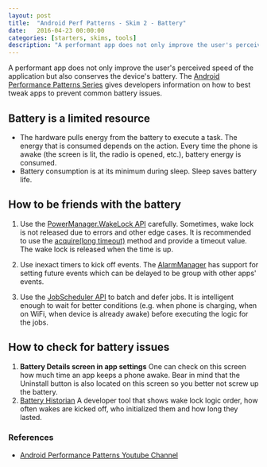 ```yaml
---
layout: post
title:  "Android Perf Patterns - Skim 2 - Battery"
date:   2016-04-23 00:00:00
categories: [starters, skims, tools]
description: "A performant app does not only improve the user's perceived speed of the application but also conserves the device's battery."
---
```


A performant app does not only improve the user's perceived speed of the application but also conserves the device's battery. The [Android Performance Patterns Series](https://www.youtube.com/playlist?list=PLWz5rJ2EKKc9CBxr3BVjPTPoDPLdPIFCE) gives developers information on how to best tweak apps to prevent common battery issues.

## Battery is a limited resource

- The hardware pulls energy from the battery to execute a task. The energy that is consumed depends on the action. Every time the phone is awake (the screen is lit, the radio is opened, etc.), battery energy is consumed.
- Battery consumption is at its minimum during sleep. Sleep saves battery life.

## How to be friends with the battery

1. Use the [PowerManager.WakeLock API](http://developer.android.com/reference/android/os/PowerManager.WakeLock.html) carefully. Sometimes, wake lock is not released due to errors and other edge cases. It is recommended to use the [acquire(long timeout)](http://developer.android.com/reference/android/os/PowerManager.WakeLock.html#acquire(long)) method and provide a timeout value. The wake lock is released when the time is up.

2. Use inexact timers to kick off events. The [AlarmManager](http://developer.android.com/reference/android/app/AlarmManager.html) has support for setting future events which can be delayed to be group with other apps' events.

3. Use the [JobScheduler API](http://developer.android.com/reference/android/app/job/JobScheduler.html) to batch and defer jobs. It is intelligent enough to wait for better conditions (e.g. when phone is charging, when on WiFi, when device is already awake) before executing the logic for the jobs.

## How to check for battery issues

1. **Battery Details screen in app settings**
  One can check on this screen how much time an app keeps a phone awake. Bear in mind that the Uninstall button is also located on this screen so you better not screw up the battery.
2. [Battery Historian](http://developer.android.com/tools/performance/batterystats-battery-historian/index.html)
  A developer tool that shows wake lock logic order, how often wakes are kicked off, who initialized them and how long they lasted.

### References
  - [Android Performance Patterns Youtube Channel](https://www.youtube.com/playlist?list=PLWz5rJ2EKKc9CBxr3BVjPTPoDPLdPIFCE)
